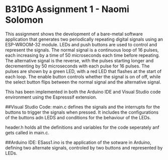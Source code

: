 # B31DG Assignment 1 - Naomi Solomon

This assignment shows the development of a bare-metal software application that generates two periodically repeating digital signals using an ESP-WROOM-32 module. LEDs and push buttons are used to control and represent the signals.
The normal signal is a continuous loop of 16 pulses, each increasing by a time of 50 microseconds each time before repeating. The alternative signal is the reverse, with the pulses starting longer and decrementing by 50 microseconds with each pulse for 16 pulses. The pulses are shown by a green LED, with a red LED that flashes at the start of each loop. The enable button controls whether the signal is on of off, while the select button flips between the normal signal and the alternative signal.

This has been implemented in both the Arduino IDE and Visual Studio code environment using the Espresssif extension.

##Visual Studio Code:
main.c defines the signals and the interrupts for the buttons to trigger the signals when pressed. It includes the configurations of the buttons adn LEDS and conditions for the behaviour of the LEDs.

header.h holds all the definitions and variables for the code seperately anf gets called in main.c.

##Arduino IDE:
ESass1.ino is the application of the sotware in Arduino, defining two alternate signals, controled by two buttons and represented by LEDs.

